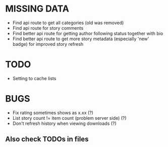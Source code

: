 
# MISSING DATA

- Find api route to get all categories (old was removed)
- Find api route for story comments
- Find better api route for getting author following status together with bio
- Find better api route to get more story metadata (especially 'new' badge) for improved story refresh

# TODO

- Setting to cache lists

# BUGS

- Fix rating sometimes shows as x.xx (?)
- List story count != item count (problem server side) (?)
- Don't refresh history when viewing downloads (?)

## Also check TODOs in files
